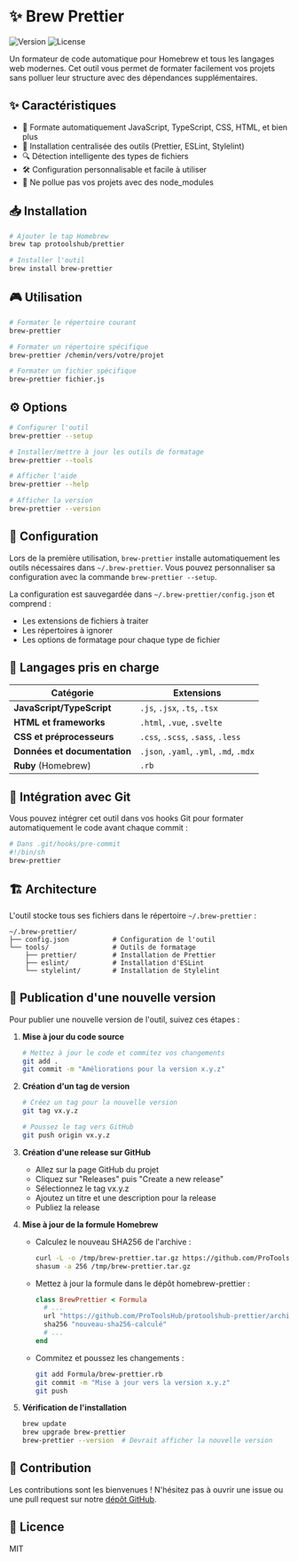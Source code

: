 # ✨ Brew Prettier

![Version](https://img.shields.io/badge/version-1.0.0-blue.svg)
![License](https://img.shields.io/badge/license-MIT-green.svg)

Un formateur de code automatique pour Homebrew et tous les langages web modernes. Cet outil vous permet de formater facilement vos projets sans polluer leur structure avec des dépendances supplémentaires.

## ✨ Caractéristiques

- 🚀 Formate automatiquement JavaScript, TypeScript, CSS, HTML, et bien plus
- 🧰 Installation centralisée des outils (Prettier, ESLint, Stylelint)
- 🔍 Détection intelligente des types de fichiers
- 🛠️ Configuration personnalisable et facile à utiliser
- 🌱 Ne pollue pas vos projets avec des node_modules

## 📥 Installation

```bash
# Ajouter le tap Homebrew
brew tap protoolshub/prettier

# Installer l'outil
brew install brew-prettier
```

## 🎮 Utilisation

```bash
# Formater le répertoire courant
brew-prettier

# Formater un répertoire spécifique
brew-prettier /chemin/vers/votre/projet

# Formater un fichier spécifique
brew-prettier fichier.js
```

## ⚙️ Options

```bash
# Configurer l'outil
brew-prettier --setup

# Installer/mettre à jour les outils de formatage
brew-prettier --tools

# Afficher l'aide
brew-prettier --help

# Afficher la version
brew-prettier --version
```

## 🔧 Configuration

Lors de la première utilisation, `brew-prettier` installe automatiquement les outils nécessaires dans `~/.brew-prettier`. Vous pouvez personnaliser sa configuration avec la commande `brew-prettier --setup`.

La configuration est sauvegardée dans `~/.brew-prettier/config.json` et comprend :

- Les extensions de fichiers à traiter
- Les répertoires à ignorer
- Les options de formatage pour chaque type de fichier

## 🌈 Langages pris en charge

| Catégorie                    | Extensions                              |
| ---------------------------- | --------------------------------------- |
| **JavaScript/TypeScript**    | `.js`, `.jsx`, `.ts`, `.tsx`            |
| **HTML et frameworks**       | `.html`, `.vue`, `.svelte`              |
| **CSS et préprocesseurs**    | `.css`, `.scss`, `.sass`, `.less`       |
| **Données et documentation** | `.json`, `.yaml`, `.yml`, `.md`, `.mdx` |
| **Ruby** (Homebrew)          | `.rb`                                   |

## 🔄 Intégration avec Git

Vous pouvez intégrer cet outil dans vos hooks Git pour formater automatiquement le code avant chaque commit :

```bash
# Dans .git/hooks/pre-commit
#!/bin/sh
brew-prettier
```

## 🏗️ Architecture

L'outil stocke tous ses fichiers dans le répertoire `~/.brew-prettier` :

```
~/.brew-prettier/
├── config.json           # Configuration de l'outil
└── tools/                # Outils de formatage
    ├── prettier/         # Installation de Prettier
    ├── eslint/           # Installation d'ESLint
    └── stylelint/        # Installation de Stylelint
```

## 🚀 Publication d'une nouvelle version

Pour publier une nouvelle version de l'outil, suivez ces étapes :

1. **Mise à jour du code source**

   ```bash
   # Mettez à jour le code et commitez vos changements
   git add .
   git commit -m "Améliorations pour la version x.y.z"
   ```

2. **Création d'un tag de version**

   ```bash
   # Créez un tag pour la nouvelle version
   git tag vx.y.z

   # Poussez le tag vers GitHub
   git push origin vx.y.z
   ```

3. **Création d'une release sur GitHub**

   - Allez sur la page GitHub du projet
   - Cliquez sur "Releases" puis "Create a new release"
   - Sélectionnez le tag vx.y.z
   - Ajoutez un titre et une description pour la release
   - Publiez la release

4. **Mise à jour de la formule Homebrew**

   - Calculez le nouveau SHA256 de l'archive :
     ```bash
     curl -L -o /tmp/brew-prettier.tar.gz https://github.com/ProToolsHub/protoolshub-prettier/archive/refs/tags/vx.y.z.tar.gz
     shasum -a 256 /tmp/brew-prettier.tar.gz
     ```
   - Mettez à jour la formule dans le dépôt homebrew-prettier :
     ```ruby
     class BrewPrettier < Formula
       # ...
       url "https://github.com/ProToolsHub/protoolshub-prettier/archive/refs/tags/vx.y.z.tar.gz"
       sha256 "nouveau-sha256-calculé"
       # ...
     end
     ```
   - Commitez et poussez les changements :
     ```bash
     git add Formula/brew-prettier.rb
     git commit -m "Mise à jour vers la version x.y.z"
     git push
     ```

5. **Vérification de l'installation**
   ```bash
   brew update
   brew upgrade brew-prettier
   brew-prettier --version  # Devrait afficher la nouvelle version
   ```

## 🤝 Contribution

Les contributions sont les bienvenues ! N'hésitez pas à ouvrir une issue ou une pull request sur notre [dépôt GitHub](https://github.com/ProToolsHub/protoolshub-prettier).

## 📝 Licence

MIT
